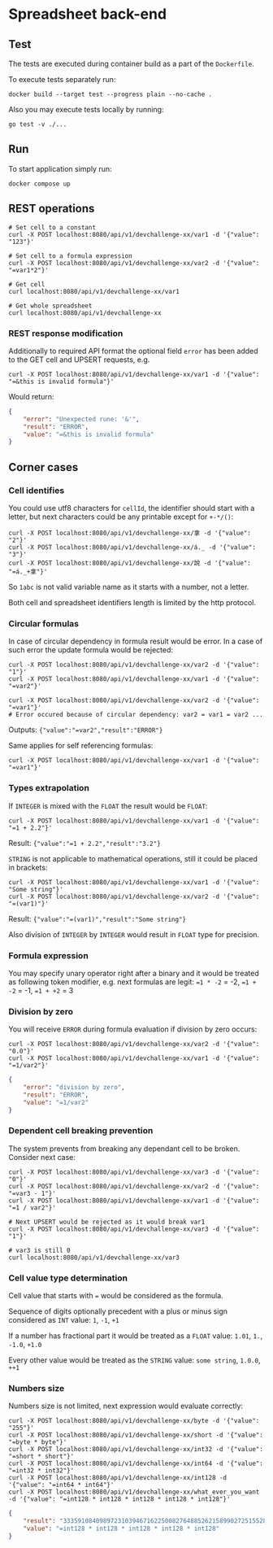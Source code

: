 # Spreadsheet back-end

## Test

The tests are executed during container build as a part of the `Dockerfile`.

To execute tests separately run:
```
docker build --target test --progress plain --no-cache .
```

Also you may execute tests locally by running:

```
go test -v ./...
```

## Run

To start application simply run:

```
docker compose up
```

## REST operations

```
# Set cell to a constant
curl -X POST localhost:8080/api/v1/devchallenge-xx/var1 -d '{"value": "123"}'

# Set cell to a formula expression
curl -X POST localhost:8080/api/v1/devchallenge-xx/var2 -d '{"value": "=var1*2"}'

# Get cell
curl localhost:8080/api/v1/devchallenge-xx/var1

# Get whole spreadsheet
curl localhost:8080/api/v1/devchallenge-xx
```

### REST response modification

Additionally to required API format the optional field `error` has been added to the GET cell and UPSERT requests, e.g.
```
curl -X POST localhost:8080/api/v1/devchallenge-xx/var1 -d '{"value": "=&this is invalid formula"}'
```

Would return:
```json
{
    "error": "Unexpected rune: '&'",
    "result": "ERROR",
    "value": "=&this is invalid formula"
}
```

## Corner cases

### Cell identifies

You could use utf8 characters for `cellId`, the identifier should start with a
letter, but next characters could be any printable except for `+-*/()`:
```
curl -X POST localhost:8080/api/v1/devchallenge-xx/拿 -d '{"value": "2"}'
curl -X POST localhost:8080/api/v1/devchallenge-xx/á._ -d '{"value": "3"}'
curl -X POST localhost:8080/api/v1/devchallenge-xx/說 -d '{"value": "=á._+拿"}'
```

So `1abc` is not valid variable name as it starts with a number, not a letter.

Both cell and spreadsheet identifiers length is limited by the http protocol.

### Circular formulas

In case of circular dependency in formula result would be error. In a case of
such error the update formula would be rejected:
```
curl -X POST localhost:8080/api/v1/devchallenge-xx/var2 -d '{"value": "1"}'
curl -X POST localhost:8080/api/v1/devchallenge-xx/var1 -d '{"value": "=var2"}'

curl -X POST localhost:8080/api/v1/devchallenge-xx/var2 -d '{"value": "=var1"}'
# Error occured because of circular dependency: var2 = var1 = var2 ...
```

Outputs: `{"value":"=var2","result":"ERROR"}`

Same applies for self referencing formulas:
```
curl -X POST localhost:8080/api/v1/devchallenge-xx/var1 -d '{"value": "=var1"}'
```

### Types extrapolation

If `INTEGER` is mixed with the `FLOAT` the result would be `FLOAT`:
```
curl -X POST localhost:8080/api/v1/devchallenge-xx/var1 -d '{"value": "=1 + 2.2"}'
```
Result: `{"value":"=1 + 2.2","result":"3.2"}`

`STRING` is not applicable to mathematical operations, still it could be placed in brackets: 
```
curl -X POST localhost:8080/api/v1/devchallenge-xx/var1 -d '{"value": "Some string"}'
curl -X POST localhost:8080/api/v1/devchallenge-xx/var2 -d '{"value": "=(var1)"}'
```
Result: `{"value":"=(var1)","result":"Some string"}`

Also division of `INTEGER` by `INTEGER` would result in `FLOAT` type for precision.

### Formula expression

You may specify unary operator right after a binary and it would be treated as
following token modifier, e.g. next formulas are legit: `=1 * -2` = -2,
`=1 + -2` = -1, `=1 + +2` = 3

### Division by zero

You will receive `ERROR` during formula evaluation if division by zero occurs:

```
curl -X POST localhost:8080/api/v1/devchallenge-xx/var2 -d '{"value": "0.0"}'
curl -X POST localhost:8080/api/v1/devchallenge-xx/var1 -d '{"value": "=1/var2"}'
```

```json
{
    "error": "division by zero",
    "result": "ERROR",
    "value": "=1/var2"
}
```

### Dependent cell breaking prevention

The system prevents from breaking any dependant cell to be broken. Consider next case:
```
curl -X POST localhost:8080/api/v1/devchallenge-xx/var3 -d '{"value": "0"}'
curl -X POST localhost:8080/api/v1/devchallenge-xx/var2 -d '{"value": "=var3 - 1"}'
curl -X POST localhost:8080/api/v1/devchallenge-xx/var1 -d '{"value": "=1 / var2"}'

# Next UPSERT would be rejected as it would break var1
curl -X POST localhost:8080/api/v1/devchallenge-xx/var3 -d '{"value": "1"}'

# var3 is still 0
curl localhost:8080/api/v1/devchallenge-xx/var3
```

### Cell value type determination

Cell value that starts with `=` would be considered as the formula.

Sequence of digits optionally precedent with a plus or minus sign considered as
`INT` value: `1`, `-1`, `+1`

If a number has fractional part it would be treated as a `FLOAT`
value: `1.01`, `1.`, `-1.0`, `+1.0`

Every other value would be treated as the `STRING` value: `some string`, `1.0.0`,
`++1`

### Numbers size

Numbers size is not limited, next expression would evaluate correctly:
```
curl -X POST localhost:8080/api/v1/devchallenge-xx/byte -d '{"value": "255"}'
curl -X POST localhost:8080/api/v1/devchallenge-xx/short -d '{"value": "=byte * byte"}'
curl -X POST localhost:8080/api/v1/devchallenge-xx/int32 -d '{"value": "=short * short"}'
curl -X POST localhost:8080/api/v1/devchallenge-xx/int64 -d '{"value": "=int32 * int32"}'
curl -X POST localhost:8080/api/v1/devchallenge-xx/int128 -d '{"value": "=int64 * int64"}'
curl -X POST localhost:8080/api/v1/devchallenge-xx/what_ever_you_want -d '{"value": "=int128 * int128 * int128 * int128 * int128"}'
```

```json
{
    "result": "3335910840989723103946716225008276488526215899027251552832106642768471211926062170159900171395553219118558904881722547998563003168023964769375828837692267436754178788760327734053134918212890625",
    "value": "=int128 * int128 * int128 * int128 * int128"
}
```
